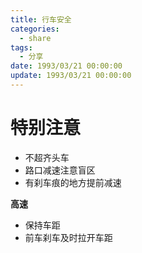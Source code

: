 ```yaml
---
title: 行车安全
categories: 
  - share
tags:
  - 分享
date: 1993/03/21 00:00:00
update: 1993/03/21 00:00:00
---
```


# 特别注意

- 不超齐头车
- 路口减速注意盲区
- 有刹车痕的地方提前减速

**高速**

- 保持车距
- 前车刹车及时拉开车距